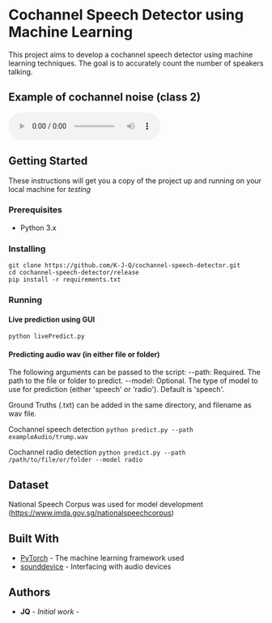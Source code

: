# Cochannel Speech Detector using Machine Learning

This project aims to develop a cochannel speech detector using machine learning techniques. The goal is to accurately count the number of speakers talking.

## Example of cochannel noise (class 2)
<audio controls>
  <source src="Media1.wav" type="audio/m4a">
  Your browser does not support the audio element.
</audio>

## Getting Started

These instructions will get you a copy of the project up and running on your local machine for *testing*

### Prerequisites

- Python 3.x

### Installing

```
git clone https://github.com/K-J-Q/cochannel-speech-detector.git
cd cochannel-speech-detector/release
pip install -r requirements.txt
```

### Running
#### Live prediction using GUI
`python livePredict.py`

#### Predicting audio wav (in either file or folder) 
The following arguments can be passed to the script:
--path: Required. The path to the file or folder to predict.
--model: Optional. The type of model to use for prediction (either 'speech' or 'radio'). Default is 'speech'.

Ground Truths (.txt) can be added in the same directory, and filename as wav file.

Cochannel speech detection
`python predict.py --path exampleAudio/trump.wav`

Cochannel radio detection
`python predict.py --path /path/to/file/or/folder --model radio`

## Dataset
National Speech Corpus was used for model development (https://www.imda.gov.sg/nationalspeechcorpus)

## Built With

* [PyTorch](https://pytorch.org/) - The machine learning framework used
* [sounddevice](https://pypi.org/project/sounddevice/) - Interfacing with audio devices

## Authors

* **JQ** - *Initial work* -
